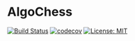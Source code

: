 # AlgoChess

[![Build Status](https://codecov.io/gh/federicopratto/Algoritmos-y-Programacion-3---TP2.svg?branch=master)](https://travis-ci.org/jpdicomo/TP2-algo3) [![codecov](https://codecov.io/gh/federicopratto/Algoritmos-y-Programacion-3---TP2/branch/master/graph/badge.svg)](https://codecov.io/gh/jpdicomo/TP2-algo3) [![License: MIT](https://img.shields.io/badge/License-MIT-yellow.svg)](https://opensource.org/licenses/MIT)

